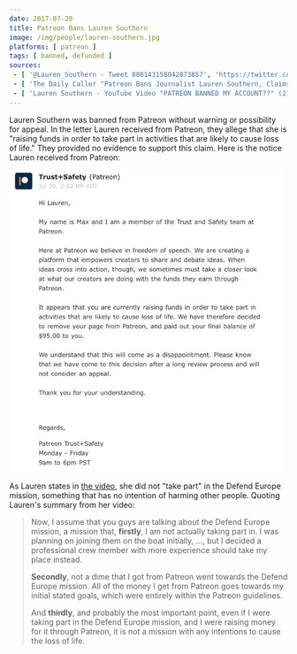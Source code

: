 ```yaml
---
date: 2017-07-20
title: Patreon Bans Lauren Southern
image: /img/people/lauren-southern.jpg
platforms: [ patreon ]
tags: [ banned, defunded ]
sources:
 - [ '@Lauren_Southern - Tweet 888143158042873857', 'https://twitter.com/Lauren_Southern/status/888143158042873857' ]
 - [ 'The Daily Caller "Patreon Bans Journalist Lauren Southern, Claims She Will Get People Killed" by Ian Miles Cheong (21 Jul 2017)', 'https://dailycaller.com/2017/07/21/patreon-bans-journalist-lauren-southern-claims-she-will-get-people-killed/' ]
 - [ 'Lauren Southern - YouTube Video "PATREON BANNED MY ACCOUNT??" (21 Jul 2017)', 'https://www.youtube.com/watch?v=rtImwK5TI4g' ]
---
```


Lauren Southern was banned from Patreon without warning or possibility for appeal.
In the letter Lauren received from Patreon, they allege that she is "raising funds in order to take part in activities that are likely to cause loss of life."
They provided no evidence to support this claim.
Here is the notice Lauren received from Patreon:

[![](ban-notice.png)](ban-notice.png)

As Lauren states in [the video](https://www.youtube.com/watch?v=rtImwK5TI4g), she did not "take part" in the Defend Europe mission, something that has no intention of harming other people.
Quoting Lauren's summary from her video:
> Now, I assume that you guys are talking about the Defend Europe mission, a mission that, **firstly**, I am not actually taking part in.
> I was planning on joining them on the boat initially, ..., but I decided a professional crew member with more experience should take my place instead.
>
> **Secondly**, not a dime that I got from Patreon went towards the Defend Europe mission.
> All of the money I get from Patreon goes towards my initial stated goals, which were entirely within the Patreon guidelines.
>
> And **thirdly**, and probably the most important point, even if I were taking part in the Defend Europe mission, and I were raising money for it through Patreon, it is not a mission with any intentions to cause the loss of life.
